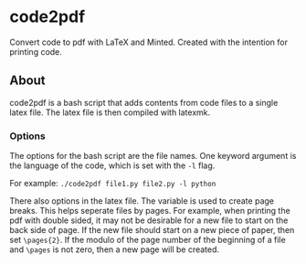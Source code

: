 # code2pdf
Convert code to pdf with LaTeX and Minted. Created with the intention for printing code.

## About
code2pdf is a bash script that adds contents from code files to a single latex file. The latex file is then compiled with latexmk.

### Options
The options for the bash script are the file names. One keyword argument is the language of the code, which is set with the `-l` flag.

For example: `./code2pdf file1.py file2.py -l python`

There also options in the latex file. The variable is used to create page breaks. This helps seperate files by pages. For example, when printing the pdf with double sided, it may not be desirable for a new file to start on the back side of page. If the new file should start on a new piece of paper, then set `\pages{2}`. If the modulo of the page number of the beginning of a file and `\pages` is not zero, then a new page will be created.
